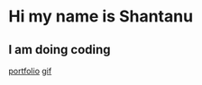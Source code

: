 # Hi my name is Shantanu
## I am doing coding
[portfolio](https://portfolio.newschool.edu/shantanunair/)
[gif](https://media1.tenor.com/images/7b9394e1d63512cbe01674bc1f1c7ba5/tenor.gif?itemid=13080022)
